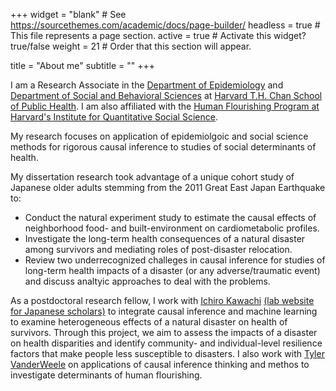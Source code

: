 +++
widget = "blank"  # See https://sourcethemes.com/academic/docs/page-builder/
headless = true  # This file represents a page section.
active = true  # Activate this widget? true/false
weight = 21  # Order that this section will appear.

title = "About me"
subtitle = ""
+++

I am a Research Associate in the [Department of Epidemiology](https://www.hsph.harvard.edu/epidemiology/) and [Department of Social and Behavioral Sciences](https://www.hsph.harvard.edu/social-and-behavioral-sciences/) at [Harvard T.H. Chan School of Public Health](https://www.hsph.harvard.edu/). I am also affiliated with the [Human Flourishing Program at Harvard's Institute for Quantitative Social Science](https://hfh.fas.harvard.edu/).

My research focuses on application of epidemiolgoic and social science methods for rigorous causal inference to studies of social determinants of health. 

My dissertation research took advantage of a unique cohort study of Japanese older adults stemming from the 2011 Great East Japan Earthquake to: 

- Conduct the natural experiment study to estimate the causal effects of neighborhood food- and built-environment on cardiometabolic profiles. 
- Investigate the long-term health consequences of a natural disaster among survivors and mediating roles of post-disaster relocation.
- Review two underrecognized challeges in causal inference for studies of long-term health impacts of a disaster (or any adverse/traumatic event) and discuss analtyic approaches to deal with the problems.

As a postdoctoral research fellow, I work with [Ichiro Kawachi](https://www.hsph.harvard.edu/ichiro-kawachi/) [(lab website for Japanese scholars)](http://societyandhealthlab.com/) to integrate causal inference and machine learning to examine heterogeneous effects of a natural disaster on health of survivors. Through this project, we aim to assess the impacts of a disaster on health disparities and identify community- and individual-level resilience factors that make people less susceptible to disasters. I also work with [Tyler VanderWeele](https://www.hsph.harvard.edu/tyler-vanderweele/) on applications of causal inference thinking and methos to investigate determinants of human flourishing.
